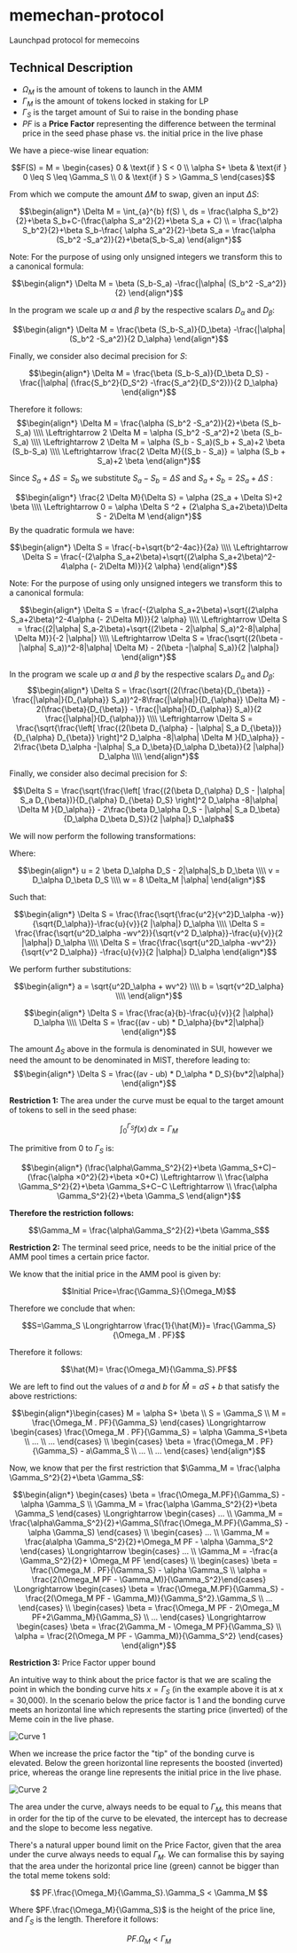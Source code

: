 # memechan-protocol
Launchpad protocol for memecoins


## Technical Description

- $\Omega_M$ is the amount of tokens to launch in the AMM
- $\Gamma_M$ is the amount of tokens locked in staking for LP
- $\Gamma_S$ is the target amount of Sui to raise in the bonding phase
- $PF$ is a **Price Factor** representing the difference between the terminal price in the seed phase phase vs. the initial price in the live phase

We have a piece-wise linear equation:

$$F(S) = M = \begin{cases} 0 & \text{if } S < 0 \\ \alpha S+ \beta & \text{if } 0 \leq S \leq \Gamma_S \\ 0 & \text{if } S > \Gamma_S \end{cases}$$


From which we compute the amount $\Delta M$ to swap, given an input $\Delta S$:

$$\begin{align*} \Delta M = \int_{a}^{b} f(S) \, ds = \frac{\alpha S_b^2}{2}+\beta S_b+C-(\frac{\alpha S_a^2}{2}+\beta S_a + C) \\ = \frac{\alpha S_b^2}{2}+\beta S_b-\frac{ \alpha S_a^2}{2}-\beta S_a = \frac{\alpha (S_b^2 -S_a^2)}{2}+\beta(S_b-S_a) \end{align*}$$

Note: For the purpose of using only unsigned integers we transform this to a canonical formula:

$$\begin{align*} \Delta M  = \beta (S_b-S_a) -\frac{|\alpha| (S_b^2 -S_a^2)}{2} \end{align*}$$

In the program we scale up $\alpha$ and $\beta$ by the respective scalars $D_{\alpha}$ and $D_{\beta}$:

$$\begin{align*} \Delta M  = \frac{\beta (S_b-S_a)}{D_\beta} -\frac{|\alpha| (S_b^2 -S_a^2)}{2 D_\alpha} \end{align*}$$

Finally, we consider also decimal precision for $S$:

$$\begin{align*} \Delta M  = \frac{\beta (S_b-S_a)}{D_\beta D_S} -\frac{|\alpha| (\frac{S_b^2}{D_S^2} -\frac{S_a^2}{D_S^2})}{2 D_\alpha} \end{align*}$$

Therefore it follows:
$$\begin{align*} \Delta M = \frac{\alpha (S_b^2 -S_a^2)}{2}+\beta (S_b-S_a) \\\\ \Leftrightarrow 2 \Delta M = \alpha (S_b^2 -S_a^2)+2 \beta (S_b-S_a) \\\\ \Leftrightarrow 2 \Delta M = \alpha (S_b - S_a)(S_b + S_a)+2 \beta (S_b-S_a) \\\\ \Leftrightarrow \frac{2 \Delta M}{(S_b - S_a)} = \alpha (S_b + S_a)+2 \beta \end{align*}$$

Since $S_a + \Delta S = S_b$ we substitute $S_a - S_b = \Delta S$ and $S_a + S_b = 2S_a + \Delta S$ :

$$\begin{align*} \frac{2 \Delta M}{\Delta S} = \alpha (2S_a + \Delta S)+2 \beta \\\\ \Leftrightarrow 0 = \alpha \Delta S ^2 + (2\alpha S_a+2\beta)\Delta S - 2\Delta M \end{align*}$$
By the quadratic formula we have:

$$\begin{align*} \Delta S = \frac{-b+\sqrt{b^2-4ac}}{2a} \\\\ \Leftrightarrow \Delta S = \frac{-(2\alpha S_a+2\beta)+\sqrt{(2\alpha S_a+2\beta)^2-4\alpha (- 2\Delta M)}}{2 \alpha} \end{align*}$$

Note: For the purpose of using only unsigned integers we transform this to a canonical formula:

$$\begin{align*} \Delta S = \frac{-(2\alpha S_a+2\beta)+\sqrt{(2\alpha S_a+2\beta)^2-4\alpha (- 2\Delta M)}}{2 \alpha} \\\\ \Leftrightarrow \Delta S = \frac{(2|\alpha| S_a-2\beta)+\sqrt{(2\beta - 2|\alpha| S_a)^2-8|\alpha| \Delta M}}{-2 |\alpha|} \\\\ \Leftrightarrow \Delta S = \frac{\sqrt{(2(\beta - |\alpha| S_a))^2-8|\alpha| \Delta M} - 2(\beta -|\alpha| S_a)}{2 |\alpha|} \end{align*}$$


In the program we scale up $\alpha$ and $\beta$ by the respective scalars $D_{\alpha}$ and $D_{\beta}$:
$$\begin{align*} \Delta S = \frac{\sqrt{(2(\frac{\beta}{D_{\beta}} - \frac{|\alpha|}{D_{\alpha}} S_a))^2-8\frac{|\alpha|}{D_{\alpha}} \Delta M} - 2(\frac{\beta}{D_{\beta}} - \frac{|\alpha|}{D_{\alpha}} S_a)}{2 \frac{|\alpha|}{D_{\alpha}}}  \\\\ \Leftrightarrow \Delta S = \frac{\sqrt{\frac{\left[ \frac{(2(\beta D_{\alpha} - |\alpha| S_a D_{\beta})}{D_{\alpha} D_{\beta}} \right]^2 D_\alpha -8|\alpha| \Delta M }{D_\alpha}} - 2\frac{\beta D_\alpha -|\alpha| S_a D_\beta}{D_\alpha D_\beta}}{2 |\alpha|} D_\alpha \\\\ \end{align*}$$

Finally, we consider also decimal precision for $S$:

$$\Delta S = \frac{\sqrt{\frac{\left[ \frac{(2(\beta D_{\alpha} D_S - |\alpha| S_a D_{\beta})}{D_{\alpha} D_{\beta} D_S} \right]^2 D_\alpha -8|\alpha| \Delta M }{D_\alpha}} - 2\frac{\beta D_\alpha D_S - |\alpha| S_a D_\beta}{D_\alpha D_\beta D_S}}{2 |\alpha|} D_\alpha$$

We will now perform the following transformations:

Where:

$$\begin{align*} u = 2 \beta D_\alpha D_S - 2|\alpha|S_b D_\beta \\\\ v = D_\alpha D_\beta D_S \\\\ w = 8 \Delta_M |\alpha| \end{align*}$$

Such that:

$$\begin{align*} \Delta S = \frac{\frac{\sqrt{\frac{u^2}{v^2}D_\alpha -w}}{\sqrt{D_\alpha}}-\frac{u}{v}}{2 |\alpha|} D_\alpha \\\\ \Delta S = \frac{\frac{\sqrt{u^2D_\alpha -wv^2}}{\sqrt{v^2 D_\alpha}}-\frac{u}{v}}{2 |\alpha|} D_\alpha \\\\ \Delta S = \frac{\frac{\sqrt{u^2D_\alpha -wv^2}}{\sqrt{v^2 D_\alpha}} -\frac{u}{v}}{2 |\alpha|} D_\alpha \end{align*}$$


We perform further substitutions:

$$\begin{align*} a = \sqrt{u^2D_\alpha + wv^2} \\\\ b = \sqrt{v^2D_\alpha} \\\\ \end{align*}$$




$$\begin{align*} \Delta S = \frac{\frac{a}{b}-\frac{u}{v}}{2 |\alpha|} D_\alpha \\\\ \Delta S = \frac{(av - ub) * D_\alpha}{bv*2|\alpha|} \end{align*}$$


The amount $\Delta_S$ above in the formula is denominated in SUI, however we need the amount to be denominated in MIST, therefore leading to:
$$\begin{align*} \Delta S = \frac{(av - ub) * D_\alpha * D_S}{bv*2|\alpha|} \end{align*}$$


**Restriction 1:** The area under the curve must be equal to the target amount of tokens to sell in the seed phase:

$$\int_{0}^{\Gamma_S} f(x) \, dx = \Gamma_M$$

The primitive from $0$ to $\Gamma_S$ is:

$$\begin{align*} (\frac{\alpha ​\Gamma_S^2}{2}+\beta \Gamma_S+C)−(\frac{\alpha ×0^2}{2}+\beta ×0+C) \Leftrightarrow \\ \frac{\alpha ​\Gamma_S^2}{2}+\beta \Gamma_S+C−C \Leftrightarrow \\ \frac{\alpha ​\Gamma_S^2}{2}+\beta \Gamma_S \end{align*}$$

**Therefore the restriction follows:**

$$\Gamma_M = \frac{\alpha ​\Gamma_S^2}{2}+\beta \Gamma_S$$

**Restriction 2:** The terminal seed price, needs to be the initial price of the AMM pool times a certain price factor.

We know that the initial price in the AMM pool is given by:

$$Initial Price=\frac{\Gamma_S}{\Omega_M}$$

Therefore we conclude that when:

$$S=\Gamma_S \Longrightarrow \frac{1}{\hat{M}}= \frac{\Gamma_S}{\Omega_M . PF}$$

Therefore it follows:

$$\hat{M}= \frac{\Omega_M}{\Gamma_S}.PF$$


We are left to find out the values of $a$ and $b$ for $\hat{M} = aS+b$ that satisfy the above restrictions:

$$\begin{align*}\begin{cases} M = \alpha S+ \beta \\ S = \Gamma_S \\ M = \frac{\Omega_M . PF}{\Gamma_S} \end{cases} \Longrightarrow \begin{cases} \frac{\Omega_M . PF}{\Gamma_S} = \alpha \Gamma_S+\beta \\ ... \\ ... \end{cases} \\ \begin{cases} \beta = \frac{\Omega_M . PF}{\Gamma_S} - a\Gamma_S \\ ... \\ ... \end{cases} \end{align*}$$

Now, we know that per the first restriction that $\Gamma_M = \frac{\alpha \Gamma_S^2}{2}+\beta \Gamma_S$:

$$\begin{align*} \begin{cases} \beta = \frac{\Omega_M.PF}{\Gamma_S} - \alpha \Gamma_S \\ \Gamma_M = \frac{\alpha ​\Gamma_S^2}{2}+\beta \Gamma_S \end{cases} \Longrightarrow \begin{cases} ... \\ \Gamma_M = \frac{\alpha ​\Gamma_S^2}{2}+\Gamma_S(\frac{\Omega_M.PF}{\Gamma_S} - \alpha \Gamma_S) \end{cases} \\ \begin{cases} ... \\ \Gamma_M = \frac{a\alpha \Gamma_S^2}{2}+\Omega_M PF - \alpha \Gamma_S^2 \end{cases} \Longrightarrow \begin{cases} ... \\ \Gamma_M = -\frac{a​\Gamma_S^2}{2}+ \Omega_M PF \end{cases} \\ \begin{cases} \beta = \frac{\Omega_M . PF}{\Gamma_S} - \alpha \Gamma_S \\ \alpha = \frac{2(\Omega_M PF - \Gamma_M)}{\Gamma_S^2}\end{cases} \Longrightarrow \begin{cases} \beta = \frac{\Omega_M.PF}{\Gamma_S} - \frac{2(\Omega_M PF - \Gamma_M)}{\Gamma_S^2}.\Gamma_S \\ ... \end{cases} \\ \begin{cases} \beta = \frac{\Omega_M PF - 2\Omega_M PF+2\Gamma_M}{\Gamma_S} \\ ... \end{cases} \Longrightarrow \begin{cases} \beta = \frac{2\Gamma_M - \Omega_M PF}{\Gamma_S} \\ \alpha  = \frac{2(\Omega_M PF - \Gamma_M)}{\Gamma_S^2} \end{cases} \end{align*}$$



**Restriction 3:** Price Factor upper bound

An intuitive way to think about the price factor is that we are scaling the point in which the bonding curve hits $x=\Gamma_S$ (in the example above it is at x = 30,000). In the scenario below the price factor is 1 and the bonding curve meets an horizontal line which represents the starting price (inverted) of the Meme coin in the live phase.

![Curve 1](assets/curve-1.png)


When we increase the price factor the "tip" of the bonding curve is elevated. Below the green horizontal line represents the boosted (inverted) price, whereas the orange line represents the initial price in the live phase.

![Curve 2](assets/curve-2.png)

The area under the curve, always needs to be equal to $\Gamma_M$, this means that in order for the tip of the curve to be elevated, the intercept has to decrease and the slope to become less negative.

There's a natural upper bound limit on the Price Factor, given that the area under the curve always needs to equal $\Gamma_M$. We can formalise this by saying that the area under the horizontal price line (green) cannot be bigger than the total meme tokens sold:

$$
PF.\frac{\Omega_M}{\Gamma_S}.\Gamma_S < \Gamma_M
$$

Where $PF.\frac{\Omega_M}{\Gamma_S}$ is the height of the price line, and $\Gamma_S$ is the length. Therefore it follows:


$$
PF.\Omega_M < \Gamma_M
$$